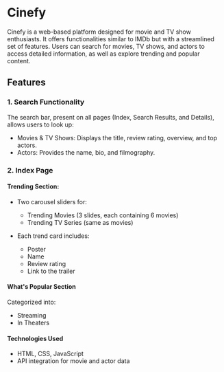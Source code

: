 # Cinefy

Cinefy is a web-based platform designed for movie and TV show enthusiasts. It offers functionalities similar to IMDb but with a streamlined set of features. Users can search for movies, TV shows, and actors to access detailed information, as well as explore trending and popular content.

## Features

### 1. Search Functionality

The search bar, present on all pages (Index, Search Results, and Details), allows users to look up:
  - Movies & TV Shows: Displays the title, review rating, overview, and top actors.
  - Actors: Provides the name, bio, and filmography.

### 2. Index Page

#### Trending Section:

  - Two carousel sliders for:
    - Trending Movies (3 slides, each containing 6 movies)
    - Trending TV Series (same as movies)
    
  - Each trend card includes:
    - Poster
    - Name
    - Review rating
    - Link to the trailer

#### What's Popular Section

Categorized into:
  - Streaming
  - In Theaters

#### Technologies Used

  - HTML, CSS, JavaScript
  - API integration for movie and actor data

